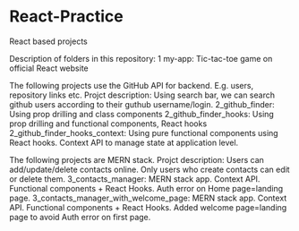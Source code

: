 # React-Practice
React based projects

Description of folders in this repository:
1 my-app: Tic-tac-toe game on official React website

The following projects use the GitHub API for backend. E.g. users, repository links etc.
Projct description: Using search bar, we can search github users according to their guthub username/login.
2_github_finder: Using prop drilling and class components
2_github_finder_hooks: Using prop drilling and functional components, React hooks
2_github_finder_hooks_context: Using pure functional components using React hooks. Context API to manage state at application level.

The following projects are MERN stack. 
Projct description: Users can add/update/delete contacts online. Only users who create contacts can edit or delete them.
3_contacts_manager: MERN stack app. Context API. Functional components + React Hooks. Auth error on Home page=landing page.
3_contacts_manager_with_welcome_page: MERN stack app. Context API. Functional components + React Hooks. Added welcome page=landing page to avoid Auth error on first page.
